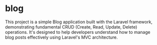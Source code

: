 # blog
This project is a simple Blog application built with the Laravel framework, demonstrating fundamental CRUD (Create, Read, Update, Delete) operations. It's designed to help developers understand how to manage blog posts effectively using Laravel's MVC architecture.
